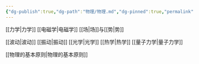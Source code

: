 ```yaml
---
{"dg-publish":true,"dg-path":"物理/物理.md","dg-pinned":true,"permalink":"/物理/物理/","pinned":true,"dgPassFrontmatter":true,"noteIcon":"","created":"2024-05-21T15:20:28.469+08:00","updated":"2024-07-30T17:13:13.482+08:00"}
---
```


[[力学\|力学]]
[[电磁学\|电磁学]]
[[场\|场]]与[[势\|势]]

[[波动\|波动]]
[[振动\|振动]]
[[光学\|光学]]
[[热学\|热学]]
[[量子力学\|量子力学]]

[[物理的基本原则\|物理的基本原则]]





